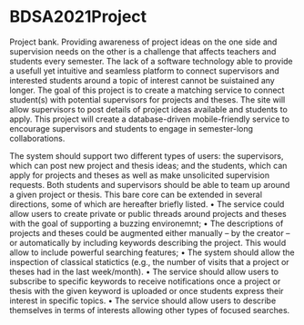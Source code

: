 # BDSA2021Project

Project bank. Providing awareness of project ideas on the one side and supervision needs on the other is a challenge that affects teachers and students
every semester. The lack of a software technology able to provide a usefull yet
intuitive and seamless platform to connect supervisors and interested students
around a topic of interest cannot be suistained any longer.
The goal of this project is to create a matching service to connect student(s)
with potential supervisors for projects and theses. The site will allow supervisors
to post details of project ideas available and students to apply. This project
will create a database-driven mobile-friendly service to encourage supervisors
and students to engage in semester-long collaborations.

The system should support two different types of users: the supervisors, which
can post new project and thesis ideas; and the students, which can apply for
projects and theses as well as make unsolicited supervision requests. Both students and supervisors should be able to team up around a given project or
thesis. This bare core can be extended in several directions, some of which are
hereafter briefly listed.
• The service could allow users to create private or public threads around
projects and theses with the goal of supporting a buzzing environemnt;
• The descriptions of projects and theses could be augmented either manually – by the creator – or automatically by including keywords describing
the project. This would allow to include powerful searching features;
• The system should allow the inspection of classical statictics (e.g., the
number of visits that a project or theses had in the last week/month).
• The service should allow users to subscribe to specific keywords to receive
notifications once a project or thesis with the given keyword is uploaded
or once students express their interest in specific topics.
• The service should allow users to describe themselves in terms of interests
allowing other types of focused searches.
